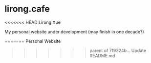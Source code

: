 # lirong.cafe
<<<<<<< HEAD
Lirong Xue

My personal website under development (may finish in one decade?)


=======
Personal Website
>>>>>>> parent of 7f9324b... Update README.md
